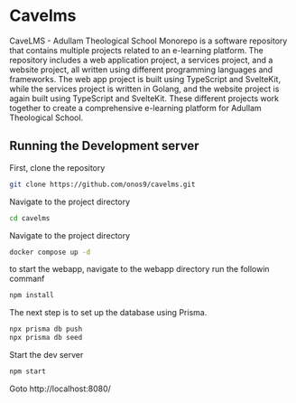 # Cavelms

CaveLMS - Adullam Theological School Monorepo is a software repository that contains multiple projects related to an e-learning platform. The repository includes a web application project, a services project, and a website project, all written using different programming languages and frameworks. The web app project is built using TypeScript and SvelteKit, while the services project is written in Golang, and the website project is again built using TypeScript and SvelteKit. These different projects work together to create a comprehensive e-learning platform for Adullam Theological School.

## Running the Development server

First, clone the repository 
```bash
git clone https://github.com/onos9/cavelms.git
```

Navigate to the project directory
```bash
cd cavelms
```

Navigate to the project directory
```bash
docker compose up -d
```

to start the webapp, navigate to the webapp directory run the followin commanf
```bash
npm install
```

The next step is to set up the database using Prisma.
```bash
npx prisma db push
npx prisma db seed
```

Start the dev server
```bash
npm start
```

Goto http://localhost:8080/

